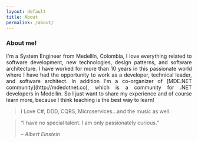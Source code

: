 ```yaml
---
layout: default
title: About
permalink: /about/
---
```


### About me!

<p style="text-align: justify;">
I'm a System Engineer from Medellín, Colombia, I love everything related to software development, new technologies, design patterns, and software architecture. I have worked for more than 10 years in this passionate world where I have had the opportunity to work as a developer, technical leader, and software architect. In addition I'm a co-organizer of [MDE.NET community](http://mdedotnet.co), which is a community for .NET developers in Medellín. So I just want to share my experience and of course learn more, because I think teaching is the best way to learn!
</p>

>I Love C#, DDD, CQRS, Microservices…and the music as well.

<blockquote>
	<q>I have no special talent. I am only passionately curious.</q>
	<p>– <cite>Albert Einstein</cite></p>
</blockquote>
